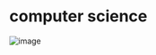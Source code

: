 <html>
  <h1>computer science</h1>
<title> 4th sem</title>
    
  ![image](https://github.com/user-attachments/assets/4e890d50-989b-4453-bca9-0b635c6b8841)

</html>
